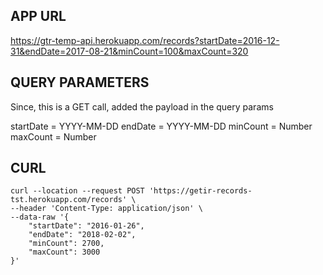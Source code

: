 ## APP URL

https://gtr-temp-api.herokuapp.com/records?startDate=2016-12-31&endDate=2017-08-21&minCount=100&maxCount=320

## QUERY PARAMETERS

Since, this is a GET call, added the payload in the query params

startDate = YYYY-MM-DD
endDate = YYYY-MM-DD
minCount = Number
maxCount = Number

## CURL

```
curl --location --request POST 'https://getir-records-tst.herokuapp.com/records' \
--header 'Content-Type: application/json' \
--data-raw '{
    "startDate": "2016-01-26",
    "endDate": "2018-02-02",
    "minCount": 2700,
    "maxCount": 3000
}'
```
